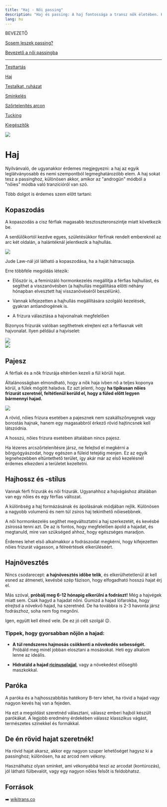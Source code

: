 ```yaml
---
title: "Haj - Női passing"
description: "Haj és passing: A haj fontossága a transz nők életében. Kopaszodás, tranzíció és passing. Hasznos tippek a megjelenés kialakításához. 💇‍♀️✨"
lang: hu
---
```


<div class="floating-columns">

<div class="floating-bar">

BEVEZETŐ

[Sosem leszek passing?](/#/entry?id=sosem-leszek-passing)

[Bevezető a női passingba](/#/entry?id=feminizalas-passing)

<hr />

[Testtartás](/#/entry?id=feminizalas-testtartas)

[Haj](/#/entry?id=feminizalas-haj)

[Testalkat, ruházat](/#/entry?id=feminizalas-testalkat)

[Sminkelés](/#/entry?id=feminizalas-sminkeles)

[Szőrtelenítés arcon](/#/entry?id=feminizalas-arc-szortelenites)

[Tucking](/#/entry?id=feminizalas-tucking)

[Kiegészítők](/#/entry?id=feminizalas-kiegeszitok)

</div>

<div class="wiki-content">

<div class="header-image"><img src="assets/images/undraw_feeling_of_joy.svg" /></div>

# Haj

Nyilvánvaló, de ugyanakkor érdemes megjegyezni: a haj az egyik leglátványosabb és nemi szempontból legmeghatározóbb elem. A haj sokat tesz a passinghoz, különösen akkor, amikor az "androgün" módból a "nőies" módba való tranzícióról van szó.

Több dolgot is érdemes szem előtt tartani:

## Kopaszodás

A kopaszodás a cisz férfiak magasabb tesztoszteronszintje miatt következik be.

A serdülőkortól kezdve egyes, születésükkor férfinak rendelt embereknél az arc két oldalán, a halántéknál jelentkezik a hajhullás.

<div class="content-image"><img src="assets/images/jude-law.jpg" /></div>

Jude Law-nál jól látható a kopaszodása, ha a haját hátracsapja.

Erre többféle megoldás létezik:

* Először is, a feminizáló hormonkezelés megállítja a férfias hajhullást, és segíthet a visszanövésben (a hajhullás megállítása előtti néhány hónapban elvesztett haj visszanövéséről beszélünk).

* Vannak kifejezetten a hajhullás megállítására szolgáló kezelések, gyakran antiandrogének is.

* A frizura választása a hajvonalnak megfelelően

Bizonyos frizurák valóban segíthetnek elrejteni ezt a férfiasnak vélt hajvonalat. Ilyen például a hajviselet:

<div class="content-image"><img src="assets/images/feminine-hairline-1.png" /></div>

<div class="content-image"><img src="assets/images/feminine-hairline-2.png" /></div>

## Pajesz

A férfiak és a nők frizurája eltérően kezeli a fül körüli hajat.

Általánosságban elmondható, hogy a nők haja ívben nő a teljes koponya körül, a fülek mögött haladva. Ez azt jelenti, hogy **ha tipikusan nőies frizurát szeretnél, feltétlenül kerüld el, hogy a füled előtt legyen bármennyi hajad.**

<div class="content-image"><img src="assets/images/feminine-hairline-3.png" /></div>

A rövid, nőies frizura esetében a pajesznek nem szakállszőnyegnek vagy borostás hajnak, hanem egy magasabbról érkező rövid hajtincsnek kell látszódnia.

A hosszú, nőies frizura esetében általában nincs pajesz. 

Ha lézeres arcszőrtelenítésre jársz, ne felejtsd el megkérni a bőrgyógyászodat, hogy egészen a füleid tetejéig menjen. Ez az egyik legnehezebben eltüntethető terület, így akár már az első kezelésnél érdemes elkezdeni a területet kezeltetni.

## Hajhossz és -stílus

Vannak férfi frizurák és női frizurák. Ugyanahhoz a hajvágáshoz általában van egy nőies és egy férfias változat.

A különbség a haj formázásának és ápolásának módjában rejlik. Különösen a nagyobb volumenű és nem túl zsíros haj tekinthető nőiesebbnek.

A női hormonkezelés segíthet megváltoztatni a haj szerkezetét, és kevésbé zsírossá tenni azt. De az is fontos, hogy megfelelően ápold a hajadat, és megtanuld, mire van szükséged ahhoz, hogy egészséges maradjon.

Érdemes lehet első alkalmakkor a fodrászodat megkérni, hogy kifejezetten nőies frizurát vágasson, a félreértések elkerüléséért.

## Hajnövesztés

Nincs csodarecept: **a hajnövesztés időbe telik**, és elkerülhetetlenül át kell esned az átmeneti, kevésbé szép fázison, hogy elfogadható hosszú hajat érj el.

Más szóval, **próbálj meg 6-12 hónapig elkerülni a fodrászt!** Még a hajvégek miatt sem. Csak hagyd a hajadat nőni. Gumizd a hajad lófarokba, hogy elrejtsd a növekvő hajad, ha szeretnéd. De ha továbbra is 2-3 havonta jársz fodrászhoz, soha nem fog megnőni.

Igen, együtt kell élned vele. De ez jó célt szolgál 😉.

### Tippek, hogy gyorsabban nőjön a hajad:

* **A túl rendszeres hajmosás csökkenti a növekedés sebességét.** Próbáld meg minél jobban elosztani a mosásokat. Heti egy alkalom lenne az ideális.

* **Hidratáld a hajad [ricinusolajjal](/#/entry?id=ricinusolaj)**, vagy a növekedést elősegítő maszkokkal.

## Paróka

A paróka és a hajhosszabbítás hatékony B-terv lehet, ha rövid a hajad vagy nagyon kevés haj van a fejeden.

Ha ezt a megoldást szeretnéd választani, válassz emberi hajból készült parókákat. A legjobb eredmény érdekében válassz klasszikus vágást, természetes színekkel és formákkal.

## De én rövid hajat szeretnék!

Ha rövid hajat akarsz, akkor egy nagyon szuper lehetőséget hagysz ki a passinghoz; különösen, ha az arcod nem vékony.

Használhatsz olyan sminket, ami vékonyabbá teszi az arcodat (kontúrozás), jól látható fülbevalót, vagy egy nagyon nőies felsőt is feldobhatsz.


## Források

➡️ [wikitrans.co](https://wikitrans.co)

</div>